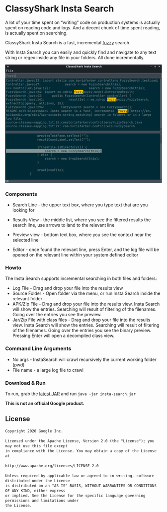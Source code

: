 # ClassyShark Insta Search

A lot of your time spent on “writing” code on production systems is actually spent on reading code and 
logs.  And a decent chunk of time spent reading, is actually spent on searching.

ClassyShark Insta Search is a fast, incremental [fuzzy](https://en.wikipedia.org/wiki/Approximate_string_matching) 
search.

With Insta Search you can easily and quickly find and navigate
to any text string or regex inside any file in your folders. All done
incrementally.

![Image of ClassySearch](https://github.com/borisf/insta-search/blob/master/images/InstaSearch.png)

### Components
* Search Line - the upper text box, where you type text that are you looking for

* Results View - the middle list, where you see the filtered results
the search line, use arrows to land to the relevant line

* Preview view - bottom text box, where you see the context near the selected line

* Editor - once found the relevant line, press Enter, and the log file 
will be opened on the relevant line within your system defined editor

### Howto
The Insta Search supports incremental searching in both files and folders: 

* Log File - Drag and drop your file into the results view
* Source Folder - Open folder via the menu, or run Insta Search inside the relevant folder 
* APK/Zip File - Drag and drop your file into the results view. Insta Search will show the entries. 
Searching will result of filtering of the filenames. Going over the entries you see the preview.
* Jar/Zip File with class files - Drag and drop your file into the results view. Insta Search 
will show the entries. Searching will result of filtering of the filenames. Going over the entries 
you see the binary preview. Pressing Enter will open a decompiled class view. 

### Command Line Arguments
* No args - InstaSearch will crawl recursively the current working folder (pwd) 
* File name - a large log file to crawl

### Download & Run
To run, grab the [latest JAR](https://github.com/borisf/insta-search/releases)
and run `java -jar insta-search.jar`

**This is not an official Google product.**

## License

```
Copyright 2020 Google Inc.

Licensed under the Apache License, Version 2.0 (the "License"); you may not use this file except
in compliance with the License. You may obtain a copy of the License at

http://www.apache.org/licenses/LICENSE-2.0

Unless required by applicable law or agreed to in writing, software distributed under the License
is distributed on an "AS IS" BASIS, WITHOUT WARRANTIES OR CONDITIONS OF ANY KIND, either express
or implied. See the License for the specific language governing permissions and limitations under
the License.
```
